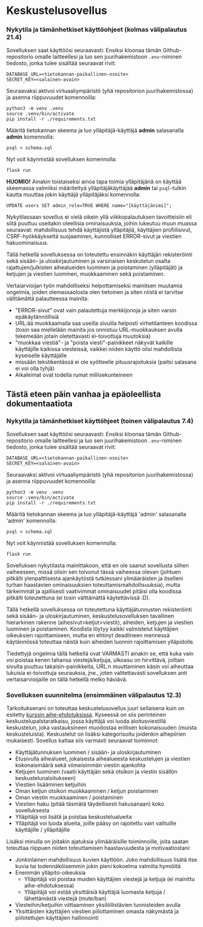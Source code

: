 # Keskustelusovellus

### Nykytila ja tämänhetkiset käyttöohjeet (kolmas välipalautus 21.4)

Sovelluksen saat käyttöösi seuraavasti:
Ensiksi kloonaa tämän Github-repositorio omalle laitteellesi ja luo sen juurihakemistoon `.env`-niminen tiedosto, jonka tulee sisältää seuraavat rivit:
```
DATABASE_URL=<tietokannan-paikallinen-osoite>
SECRET_KEY=<salainen-avain>
```
Seuraavaksi aktivoi virtuaaliympäristö (yhä repositorion juurihakemistossa) ja asenna riippuvuudet komennoilla:
```
python3 -m venv .venv
source .venv/bin/activate
pip install -r ./requirements.txt
```
Määritä tietokannan skeema ja luo ylläpitäjä-käyttäjä **admin** salasanalla **admin** komennolla:
```
psql < schema.sql
```
Nyt voit käynnistää sovelluksen komennolla:
```
flask run
```

**HUOMIO!** Ainakin toistaiseksi ainoa tapa toimia ylläpitäjänä on käyttää skeemassa valmiiksi määriteltyä ylläpitäjäkäyttäjää **admin** tai `psql`-tulkin kautta muuttaa jokin käyttäjä ylläpitäjäksi komennolla:
```
UPDATE users SET admin_role=TRUE WHERE name="[käyttäjänimi]";
```

Nykytilassaan sovellus ei vielä oikein yllä viikkopalautuksen tavoitteisiin eli siitä puuttuu useitakin oleellisia ominaisuuksia, joihin lukeutuu muun muassa seuraavat: mahdollisuus tehdä käyttäjistä ylläpitäjiä, käyttäjien profiilisivut, CSRF-hyökkäykseltä suojaaminen, kunnolliset ERROR-sivut ja viestien hakuominaisuus.

Tällä hetkellä sovelluksessa on toteutettu ensinnäkin käyttäjän rekisteröinti sekä sisään- ja uloskirjautuminen ja varsinaisen keskutelun osalta rajattujen/julkisten aihealueiden luominen ja poistaminen (ylläpitäjät) ja ketjujen ja viestien luominen, muokkaaminen sekä poistaminen.

Vertaiarvioijan työn mahdolliseksi helpottamiseksi mainitsen muutamia ongelmia, joiden olemassaolosta olen tietoinen ja siten niistä ei tarvitse välttämättä palautteessa mainita:
- "ERROR-sivut" ovat vain palautettuja merkkijonoja ja siten varsin epäkäytännöllisiä
- URL:ää muokkaamalla saa useilla sivuilla helposti virhetilanteen koodissa (tosin saa miellelään mainita jos onnistuu URL-muokkauksen avulla tekemeään jotain oletettavasti ei-toivottuja muutoksia)
- "muokkaa viestiä"- ja "poista viesti"-painikkeet näkyvät kaikille käyttäjille kaikissa viesteissä, vaikkei niiden käyttö olisi mahdollista kyseiselle käyttäjälle
- missään tekstikentässä ei ole syötteelle pituusrajoituksia (paitsi salasana ei voi olla tyhjä)
- Aikaleimat ovat todella rumat millisekunteineen

## Tästä eteen päin vanhaa ja epäoleellista dokumentaatiota

### Nykytila ja tämänhetkiset käyttöhjeet (toinen välipalautus 7.4)

Sovelluksen saat käyttöösi seuraavasti:
Ensiksi kloonaa tämän Github-repositorio omalle laitteellesi ja luo sen juurihakemistoon `.env`-niminen tiedosto, jonka tulee sisältää seuraavat rivit:
```
DATABASE_URL=<tietokannan-paikallinen-osoite>
SECRET_KEY=<salainen-avain>
```
Seuraavaksi aktivoi virtuaaliympäristö (yhä repositorion juurihakemistossa) ja asenna riippuvuudet komennoilla:
```
python3 -m venv .venv
source .venv/bin/activate
pip install -r ./requirements.txt
```
Määritä tietokannan skeema ja luo ylläpitäjä-käyttäjä 'admin' salasanalla 'admin' komennolla:
```
psql < schema.sql
```
Nyt voit käynnistää sovelluksen komennolla:
```
flask run
```
Sovelluksen nykytilasta mainittakoon, että en ole saanut sovellusta siihen vaiheeseen, missä olisin sen toivonut tässä vaiheessa olevan (johtuen pitkälti ylenpalttisesta ajankäytöstä tutkiessani ylimääräisten ja itselleni turhan haastavien ominaisuuksien toteuttamismahdollisuuksia), mutta tärkeimmät ja ajallisesti vaativimmat ominaisuudet pitäisi olla koodissa pitkälti toteutettuna (ei tosin välttämättä käytettävissä :D).

Tällä hetkellä sovelluksessa on toteutettuna käyttäjätunnusten rekisteröinti sekä sisään- ja uloskirjautuminen, keskustelusovelluksen tavallinen hierarkinen rakenne (aihesivut>ketjut>viestit), aiheiden, ketjujen ja viestien luominen ja poistaminen. Koodista löytyy kaikki valmistelut käyttäjien oikeuksien rajoittamiseen, mutta en ehtinyt deadlineen mennessä käytännössä toteuttaa näistä kuin aiheiden luonnin rajoittamisen ylläpidolle.

Tiedettyjä ongelmia tällä hetkellä ovat VARMASTI ainakin se, että kuka vain voi poistaa kenen tahansa viestejä/ketjuja, ulkoasu on hirvittävä, joiltain sivulta puuttuu takaisin-painikkeita, URL:n muuttaminen käsin voi aiheuttaa lukuisia ei-toivottuja seurauksia, jne., joten valitettavasti sovelluksen anti vertaisarvioijaille on tällä hetkellä melko häviävä.

### Sovelluksen suunnitelma (ensimmäinen välipalautus 12.3)

Tarkoituksenani on toteuttaa keskustelusovellus juuri sellaisena kuin on esitetty [kurssin aihe-ehdotuksissa](https://hy-tsoha.github.io/materiaali/aiheen_valinta/). Kyseessä on siis perinteinen keskustelupalstaratkaisu, jossa käyttäjä voi luoda aloitusviestillä keskustelun, joka vastauksineen muodostaa erillisen kokonaisuuden (muista keskusteluista). Keskustelut on lisäksi kategorisoitu joidenkin aihepiirien mukaisesti.
Sovellus kattaa siis varmasti seuraavat toiminnot:
- Käyttäjätunnuksen luominen / sisään- ja uloskirjautuminen
- Etusivulla aihealueet, jokaisesta aihealueesta keskustelujen ja viestien kokonaismäärä sekä viimeisimmän viestin ajankohta
- Ketjujen luominen (vaatii käyttäjän sekä otsikon ja viestin sisällön keskustelunaloitukseen)
- Viestien lisääminen ketjuihin
- Oman ketjun otsikon muokkaaminen / ketjun poistaminen
- Oman viestin muokkaaminen / poistaminen
- Viestien haku (pitää täsmätä täydellisesti hakusanaan) koko sovelluksesta
- Ylläpitäjä voi lisätä ja poistaa keskustelualueita
- Ylläpitäjä voi luoda alueita, joille pääsy on rajoitettu vain valituille käyttäjille / ylläpitäjille

Lisäksi minulla on joitakin ajatuksia ylimääräisille toiminnoille, joita saatan toteuttaa riippuen niiden toteuttamisen haastavuudesta ja motivaatiostani:
- Jonkinlainen mahdollisuus kuvien käyttöön. Joko mahdollisuus lisätä itse kuvia tai todennäköisemmin jokin pieni kokoelma valmiita hymiöitä
- Enemmän ylläpito-oikeuksia
  - Ylläpitäjä voi poistaa muiden käyttäjien viestejä ja ketjuja (ei mainittu aihe-ehdotuksessa)
  - Ylläpitäjä voi estää yksittäisiä käyttäjiä luomasta ketjuja / lähettämästä viestejä (mute/ban)
- Viesteihin/ketjuihin viittaaminen yksilöllistävien tunnisteiden avulla
- Yksittäisten käyttäjien viestien piilottaminen omasta näkymästä ja piilotettujen käyttäjien hallinnointi
